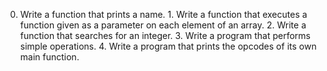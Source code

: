 0. Write a function that prints a name. 1. Write a function that executes a function given as a parameter on each element of an array. 2. Write a function that searches for an integer. 3. Write a program that performs simple operations. 4. Write a program that prints the opcodes of its own main function.
